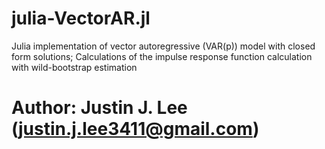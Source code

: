 # julia-VectorAR.jl
Julia implementation of vector autoregressive (VAR(p)) model with closed form solutions; 
Calculations of the impulse response function calculation with wild-bootstrap estimation

# Author: Justin J. Lee (justin.j.lee3411@gmail.com)
